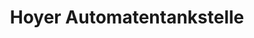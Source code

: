 ---
title: "Hoyer Automatentankstelle"
url: /paderborn/hoyer-automatentankstelle/
shop: Allgemein
---